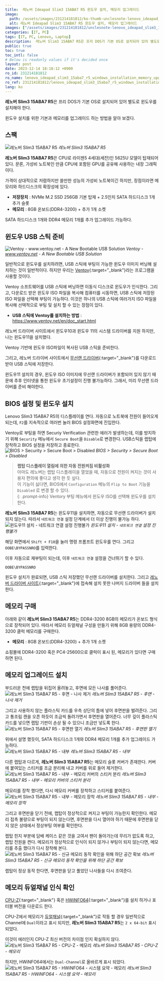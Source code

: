 ```yaml
---
title:  레노버 Ideapad Slim3 15ABA7 R5 윈도우 설치, 메모리 업그레이드
image:
  path: /assets/images/231214181812/ko-thumb-unclesnote-lenovo_ideapad_slim3_15aba7_r5_windows_installation_memory_upgrade.png
  alt: 레노버 Ideapad Slim3 15ABA7 R5 윈도우 설치, 메모리 업그레이드
images: ["/assets/images/231214181812/unclesnote-lenovo_ideapad_slim3_15aba7_r5_windows_installation_memory_upgrade-레노버_slim3_15aba7_r5.png", "/assets/images/231214181812/unclesnote-lenovo_ideapad_slim3_15aba7_r5_windows_installation_memory_upgrade-ventoy-www.ventoy.net-a_new_bootable_usb_solution.png", "/assets/images/231214181812/unclesnote-lenovo_ideapad_slim3_15aba7_r5_windows_installation_memory_upgrade-bios_security_secure_boot_disabled.png", "/assets/images/231214181812/unclesnote-lenovo_ideapad_slim3_15aba7_r5_windows_installation_memory_upgrade-윈도우11_설치-네트워크_연결_설정_진행불가.png", "/assets/images/231214181812/unclesnote-lenovo_ideapad_slim3_15aba7_r5_windows_installation_memory_upgrade-레노버_slim3_15aba7_r5-후면-나사_제거.png", "/assets/images/231214181812/unclesnote-lenovo_ideapad_slim3_15aba7_r5_windows_installation_memory_upgrade-레노버_slim3_15aba7_r5-후면판_열기.png", "/assets/images/231214181812/unclesnote-lenovo_ideapad_slim3_15aba7_r5_windows_installation_memory_upgrade-레노버_slim3_15aba7_r5-내부.png", "/assets/images/231214181812/unclesnote-lenovo_ideapad_slim3_15aba7_r5_windows_installation_memory_upgrade-레노버_slim3_15aba7_r5-내부-메모리_커버의_스티커_분리.png", "/assets/images/231214181812/unclesnote-lenovo_ideapad_slim3_15aba7_r5_windows_installation_memory_upgrade-레노버_slim3_15aba7_r5-내부-메모리_장착.png", "/assets/images/231214181812/unclesnote-lenovo_ideapad_slim3_15aba7_r5_windows_installation_memory_upgrade-레노버_slim3_15aba7_r5-신규_메모리_동작_확인을_위해_하단_공간_확보.png", "/assets/images/231214181812/unclesnote-lenovo_ideapad_slim3_15aba7_r5_windows_installation_memory_upgrade-레노버_slim3_15aba7_r5-cpu-z-메모리.png", "/assets/images/231214181812/unclesnote-lenovo_ideapad_slim3_15aba7_r5_windows_installation_memory_upgrade-레노버_slim3_15aba7_r5-hwinfo64-시스템_요약-메모리.png"]
categories: [IT, PC]
tags: [IT, PC, Lenovo, Laptop]
description:  레노버 Slim3 15ABA7 R5은 프리 DOS가 기본 OS로 설치되어 있어 별도로 윈도우를 설치해야 한다. 윈도우 설치를 위한 기본과 메모리를 업그레이드 하는 방법을 알아 보겠다.
public: true
toc: true
toc_intl: false
# Below is readonly values if it's decided once
layout: post
date: 2023-12-14 18:18:12 +0900
ro_id: 231214181812
ro_name: lenovo_ideapad_slim3_15aba7_r5_windows_installation_memory_upgrade
ro_ref: 231214181812/lenovo_ideapad_slim3_15aba7_r5_windows_installation_memory_upgrade
lang: ko
---
```

**레노버 Slim3 15ABA7 R5**은 프리 DOS가 기본 OS로 설치되어 있어 별도로 윈도우를 설치해야 한다.  

윈도우 설치를 위한 기본과 메모리를 업그레이드 하는 방법을 알아 보겠다.  
## 스팩
![레노버 Slim3 15ABA7 R5](/assets/images/231214181812/unclesnote-lenovo_ideapad_slim3_15aba7_r5_windows_installation_memory_upgrade-레노버_slim3_15aba7_r5.png)
_레노버 Slim3 15ABA7 R5_

**레노버 Slim3 15ABA7 R5**은 CPU로 라이젠5 4세대(세잔)인 5625U 모델이 탑재되어 있다. 문론, 가성비 노트북인 만큼 CPU에 포함된 GPU를 공유해 사용하는 내장 그래픽이다.  

가격이 상대적으로 저렴하지만 쓸만한 성능의 가성비 노트북이긴 하지만, 장점이라면 메모리와 하드디스크의 확장성에 있다.  
- **저장장치** : NVMe M.2 SSD 256GB 기본 탑재 + 2.5인치 SATA 하드디스크 1개 추가 슬롯
- **메모리** : 8GB 온보드(DDR4-3200) + 추가 1개 소켓

SATA 하드디스크 1개와  DDR4 메모리 1개를 추가 업그레이드 가능하다.  
## 윈도우 USB 스틱 준비
![Ventoy - www.ventoy.net - A New Bootable USB Solution](/assets/images/231214181812/unclesnote-lenovo_ideapad_slim3_15aba7_r5_windows_installation_memory_upgrade-ventoy-www.ventoy.net-a_new_bootable_usb_solution.png)
_Ventoy - www.ventoy.net - A New Bootable USB Solution_

일반적으로 윈도우를 설치하려면, USB 스틱에 부팅이 가능한 윈도우 이미지 버닝해 설치하는 것이 일반적이다.  하지만 우리는  [Ventoy](https://www.ventoy.net/en/download.html){:target="_blank"}라는 프로그램을 사용할 것이다.  

Ventoy 소프트웨어를 USB 스틱에 버닝하면 이동식 디스크로 윈도우가 인식한다. 그리고, 다운로드 받은 윈도우 ISO 파일을 복사해 컴퓨터를 시동하면, USB 스틱에 저장된 ISO 파일을 선택해 부팅이 가능하다. 이것은 하나의 USB 스틱에 여러가지 ISO 파일을 복사해 선택적으로 부팅 및 설치 할 수 있는 장점이 있다.  
- **USB 스틱에 Ventoy를 설치하는 방법** : https://www.ventoy.net/en/doc_start.html

레노버 드라이버 사이트에서 윈도우10과 윈도우 11의 시스템 드라이버를 지원 하지만, 나는 윈도우11을 설치했다.  

Ventoy 기반에 윈도우 ISO파일이 복사된 USB 스틱을 준비한다.  

그리고,  레노버 드라이버 사이트에서 [무선랜 드라이버](https://pcsupport.lenovo.com/kr/en/products/laptops-and-netbooks/3-series/ideapad-3-15aba7/downloads/driver-list){:target="_blank"}를 다운로드 받아 USB 스틱에 저장한다.  

윈도우11 설치의 경우, 윈도우 ISO 이미지에 무선랜 드라이버가 포함되어 있지 않기 때문에 추후 인터넷을 통한 윈도우 초기설정이 진행 불가능하다. 그래서, 미리 무선랜 드라이버를 준비 해야한다.  
## BIOS 설정 및 윈도우 설치
Lenovo Slim3 15ABA7 R5의 디스플레이를 연다. 자동으로 노트북에 전원이 들어오게 되는데, `F2`를 지속적으로 여러번 눌러 BIOS 설정화면에 진입한다.  

Ventoy로 부팅을 하면 Securiy Verification 관련한 에러가 발생하는데, 이를 방지하기 위해 `Security` 메뉴에서 `Secure Boot`을 `Disable`로 변경한다. USB스틱을 랩탑에 장착하고 BIOS 설정을 저장하고 종료한다.  
![BIOS > Security > Secure Boot > Disabled](/assets/images/231214181812/unclesnote-lenovo_ideapad_slim3_15aba7_r5_windows_installation_memory_upgrade-bios_security_secure_boot_disabled.png)
_BIOS > Security > Secure Boot > Disabled_

> **랩탑 디스플레이 열림에 의한 자동 전원켜짐 비활성화**  
> 아마도 레노버는 랩탑 디스플레이을 열었을 때, 자동으로 전원이 켜지는 것이 사용자 편의에 좋다고 생각 한 듯 싶다.  
> 이 기능이 싫다면, BIOS에서 `Configuration` 메뉴의 `Flip to Boot` 기능을 `Disabled` 로 변경 할 수 있다.  
{: .prompt-info}
Ventory 부팅 메뉴에서 윈도우 ISO를 선택해 윈도우를 설치한다.  

**레노버 Slim3 15ABA7 R5**는 윈도우11을 설치하면, 자동으로 무선랜 드라이버가 설치되지 않는다. 따라서 `네트워크 연결` 설정 단계에서 더 이상 진행이 불가능 하다.  
![윈도우11 설치 - `네트워크 연결` 설정 진행불가](/assets/images/231214181812/unclesnote-lenovo_ideapad_slim3_15aba7_r5_windows_installation_memory_upgrade-윈도우11_설치-네트워크_연결_설정_진행불가.png)
_윈도우11 설치 - `네트워크 연결` 설정 진행불가_

해당 화면에서 `Shift + F10`을 눌러 명령 프롬프트 윈도우를 연다. 그리고 `OOBE\BYPASSNRO`를 입력한다.  

이후 자동으로 재부팅이 되는데, 이후 `네트워크 연결` 설정을 건너뛰기 할 수 있다.  

```
OOBE\BYPASSNRO
```
윈도우 설치가 완료되면, USB 스틱 저장했던 무선랜 드라이버를 설치한다. 그리고 [레노버 드라이버 사이트](https://pcsupport.lenovo.com/kr/ko/products/laptops-and-netbooks/3-series/ideapad-3-15aba7/downloads){:target="_blank"}에 접속해 설치 못한 나머지 드라이버 들을 설치한다.  
## 메모리 구매
아래와 같이 **레노버 Slim3 15ABA7 R5**는 DDR4-3200 8GB의 메모리가 온보드 형식으로 장착되어 있다. 따라서 메모리 듀얼채널 구성을 만들기 위해 8GB 용량의 DDR4-3200 클럭 메모리를 구매한다.  
- **메모리** : 8GB 온보드(DDR4-3200) + 추가 1개 소켓

쇼핑몰에 DDR4-3200 혹은 PC4-25600으로 클럭이 표시 된, 메모리가 있다면 구매하면 된다.  
## 메모리 업그레이드 설치
부드러운 천에 랩탑을 뒤집어 올려놓고, 후면에 모든 나사를 풀어준다.  
![레노버 Slim3 15ABA7 R5 - 후면 - 나사 제거](/assets/images/231214181812/unclesnote-lenovo_ideapad_slim3_15aba7_r5_windows_installation_memory_upgrade-레노버_slim3_15aba7_r5-후면-나사_제거.png)
_레노버 Slim3 15ABA7 R5 - 후면 - 나사 제거_

그리고 사용하지 않는 플라스틱 카드를 우측 상단의 틈에 넣어 후면판을 벌려준다. 그리고 통조림 캔을 오픈 하듯이 조금씩 돌려가면서 후면판을 열어준다. 너무 깊이 플라스틱 카드를 넣으면 랩탑 기판이 손상 될 수 있으니 조금만 넣도록 한다.  
![레노버 Slim3 15ABA7 R5 - 후면판 열기](/assets/images/231214181812/unclesnote-lenovo_ideapad_slim3_15aba7_r5_windows_installation_memory_upgrade-레노버_slim3_15aba7_r5-후면판_열기.png)
_레노버 Slim3 15ABA7 R5 - 후면판 열기_

위에서 설명 했듯이, SATA 하드디스크 1개와  DDR4 메모리 1개를 추가 업그레이드 가능하다.  
![레노버 Slim3 15ABA7 R5 - 내부](/assets/images/231214181812/unclesnote-lenovo_ideapad_slim3_15aba7_r5_windows_installation_memory_upgrade-레노버_slim3_15aba7_r5-내부.png)
_레노버 Slim3 15ABA7 R5 - 내부_

다른 랩탑과 다르게, **레노버 Slim3 15ABA7 R5**는 메모리 슬롯 커버가 존재한다. 커버에 붙여있는 스티커를 조금 분리해 내고 커버를 위로 들어 제거한다.  
![레노버 Slim3 15ABA7 R5 - 내부 - 메모리 커버의 스티커 분리](/assets/images/231214181812/unclesnote-lenovo_ideapad_slim3_15aba7_r5_windows_installation_memory_upgrade-레노버_slim3_15aba7_r5-내부-메모리_커버의_스티커_분리.png)
_레노버 Slim3 15ABA7 R5 - 내부 - 메모리 커버의 스티커 분리_

메모리를 장착 했다면, 다시 메모리 커버를 장착하고 스티커를 붙여준다.  
![레노버 Slim3 15ABA7 R5 - 내부 - 메모리 장착](/assets/images/231214181812/unclesnote-lenovo_ideapad_slim3_15aba7_r5_windows_installation_memory_upgrade-레노버_slim3_15aba7_r5-내부-메모리_장착.png)
_레노버 Slim3 15ABA7 R5 - 내부 - 메모리 장착_

그리고 후면판을 닫기 전에, 랩탑이 정상적으로 켜지고 부팅이 가능한지 확인한다. 메모리 접촉 불량으로 부팅이 되지 않는다면, 후면판을 다시 열어야 하기 때문에 후면판을 닫지 않은 상태에서 정상부팅 여부를 확인한다.  

랩탑 힌지 부분에 담배 케이스 같은 것을 고여서 팬이 돌아가는데 무리가 없도록 하고, 랩탑 전원을 켠다. 메모리가 정상적으로 인식이 되지 않거나 부팅이 되지 않는다면, 메모리를 추출 했다가 다시 장착해 본다.  
![레노버 Slim3 15ABA7 R5 - 신규 메모리 동작 확인을 위해 하단 공간 확보](/assets/images/231214181812/unclesnote-lenovo_ideapad_slim3_15aba7_r5_windows_installation_memory_upgrade-레노버_slim3_15aba7_r5-신규_메모리_동작_확인을_위해_하단_공간_확보.png)
_레노버 Slim3 15ABA7 R5 - 신규 메모리 동작 확인을 위해 하단 공간 확보_

랩탑이 정상 동작 한다면, 후면판을 닫고 풀었던 나사들을 다시 조여준다.  
## 메모리 듀얼채널 인식 확인
[CPU-Z](https://www.cpuid.com/softwares/cpu-z.html){:target="_blank"} 혹은 [HWiNFO64](https://www.hwinfo.com/download/){:target="_blank"}를 설치 하거나 포터블 버전을 다운로드 한다.  

CPU-Z에서 메모리가 [듀얼채널](https://en.wikipedia.org/wiki/Multi-channel_memory_architecture){:target="_blank"}로 작동 할 경우  일반적으로 Channel에 `Dual`이라고 표시 되지만, **레노버 Slim3 15ABA7 R5**는 `2 x 64-bit` 표시 되었다.  

이것이 에러인지 CPU-Z 최신 버전의 차이점 인지 확실하지 않다.  
![레노버 Slim3 15ABA7 R5 - CPU-Z - 메모리](/assets/images/231214181812/unclesnote-lenovo_ideapad_slim3_15aba7_r5_windows_installation_memory_upgrade-레노버_slim3_15aba7_r5-cpu-z-메모리.png)
_레노버 Slim3 15ABA7 R5 - CPU-Z - 메모리_

하지만, HWiNFO64에서는 `Dual-Channel`로 올바르게 표시 되었다.  
![레노버 Slim3 15ABA7 R5 - HWiNFO64 - 시스템 요약 - 메모리](/assets/images/231214181812/unclesnote-lenovo_ideapad_slim3_15aba7_r5_windows_installation_memory_upgrade-레노버_slim3_15aba7_r5-hwinfo64-시스템_요약-메모리.png)
_레노버 Slim3 15ABA7 R5 - HWiNFO64 - 시스템 요약 - 메모리_


